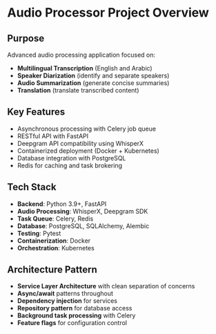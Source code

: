 # Audio Processor Project Overview

## Purpose
Advanced audio processing application focused on:
- **Multilingual Transcription** (English and Arabic)
- **Speaker Diarization** (identify and separate speakers)
- **Audio Summarization** (generate concise summaries)
- **Translation** (translate transcribed content)

## Key Features
- Asynchronous processing with Celery job queue
- RESTful API with FastAPI
- Deepgram API compatibility using WhisperX
- Containerized deployment (Docker + Kubernetes)
- Database integration with PostgreSQL
- Redis for caching and task brokering

## Tech Stack
- **Backend**: Python 3.9+, FastAPI
- **Audio Processing**: WhisperX, Deepgram SDK
- **Task Queue**: Celery, Redis
- **Database**: PostgreSQL, SQLAlchemy, Alembic
- **Testing**: Pytest
- **Containerization**: Docker
- **Orchestration**: Kubernetes

## Architecture Pattern
- **Service Layer Architecture** with clean separation of concerns
- **Async/await** patterns throughout
- **Dependency injection** for services
- **Repository pattern** for database access
- **Background task processing** with Celery
- **Feature flags** for configuration control